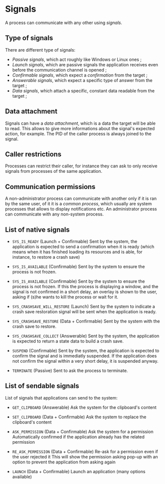 # Signals

A process can communicate with any other using _signals_.

## Type of signals

There are different type of signals:

* _Passive signals_, which act roughly like Windows or Linux ones ;
* _Launch signals_, which are passive signals the application receives even before the communication channel is opened ;
* _Confirmable signals_, which expect a _confirmation_ from the target ;
* _Answerable signals_, which expect a specific type of answer from the target ;
* _Data signals_, which attach a specific, constant data readable from the target ;

## Data attachment

Signals can have a _data attachment_, which is a data the target will be able to read.
This allows to give more informations about the signal's expected action, for example.
The PID of the caller process is always joined to the signal.

## Caller restrictions

Processes can restrict their caller, for instance they can ask to only receive signals from processes of the same application.

## Communication permissions

A non-administrator process can communicate with another only if it is ran by the same user, of it it is a _common process_, which usually are system processes that allows to display notifications etc.
An administrator process can communicate with any non-system process.

## List of native signals

* `SYS_IS_READY` (Launch + Confirmable)
    Sent by the system, the application is expected to send a confirmation when it is ready
    (which means when it has finished loading its resources and is able, for instance, to restore a crash save)

* `SYS_IS_AVAILABLE` (Confirmable)
    Sent by the system to ensure the process is not frozen.

* `SYS_IS_AVAILABLE` (Confirmable)
    Sent by the system to ensure the process is not frozen.
    If this the process is displaying a window, and the signal is not confirmed in a short delay, an overlay
      is shown to the user, asking if (s)he wants to kill the process or wait for it.

* `SYS_CRASHSAVE_WILL_RESTORE` (Launch)
    Sent by the system to indicate a crash save restoration signal will be sent when the application is ready.

* `SYS_CRASHSAVE_RESTORE` (Data + Confirmable)
    Sent by the system with the crash save to restore.

* `SYS_CRASHSAVE_COLLECT` (Answerable)
    Sent by the system, the application is expected to return a state data to build a crash save.

* `SUSPEND` (Confirmable)
    Sent by the system, the application is expected to confirm the signal and is immediatly suspended.
    If the application does not confirm the signal within a very short delay, it is suspended anyway.

* `TERMINATE` (Passive)
    Sent to ask the process to terminate.

## List of sendable signals

List of signals that applications can send to the system:

* `GET_CLIPBOARD` (Answerable)
    Ask the system for the clipboard's content

* `SET_CLIPBOARD` (Data + Confirmable)
    Ask the system to replace the clipboard's content

* `ASK_PERMISSION` (Data + Confirmable)
    Ask the system for a permission
    Automatically confirmed if the application already has the related permission

* `RE_ASK_PERMISSION` (Data + Confirmable)
    Re-ask for a permission even if the user rejected it
    This will show the permission asking pop-up with an option to prevent the application from asking again

* `LAUNCH` (Data + Confirmable)
    Launch an application (many options available)